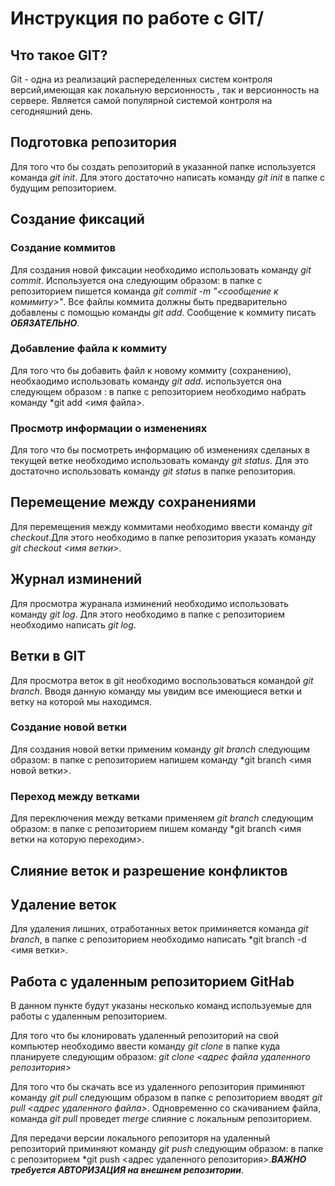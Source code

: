 # Инструкция по работе с GIT/

## Что такое GIT?

Git - одна из реализаций распеределенных систем контроля версий,имеющая как локальную версионность , так и версионность на сервере.
Является самой популярной системой контроля на сегодняшний день.

## Подготовка репозитория

Для того что бы создать репозиторий в указанной папке используется команда *git init*. Для этого достаточно написать команду *git init* в папке с будущим репозиторием.

## Создание фиксаций

### Создание коммитов

Для создания новой фиксации необходимо использовать команду *git commit*. Используется она следующим образом: в папке с репозиторием пишется команда *git commit -m "<сообщение к комимиту>"*. Все файлы коммита должны быть предварительно добавлены с помощью команды *git add*. Сообщение к коммиту писать ***ОБЯЗАТЕЛЬНО***.

### Добавление файла к коммиту

Для того что бы добавить файл к новому коммиту (сохранению), необхаодимо использовать команду *git add*.
используется она следующем образом : в папке с репозиторием необходимо набрать команду *git add <имя файла>.

### Просмотр информации о изменениях

Для того что бы посмотреть информацию об изменениях сделаных в текущей ветке необходимо использовать команду *git status*. Для это достаточно использовать команду *git status* в папке репозитория.

## Перемещение между сохранениями

Для перемещения между коммитами необходимо ввести команду *git checkout*.Для этого необходимо в папке репозитория указать команду *git checkout <имя ветки>*.

## Журнал изминений

Для просмотра журанала изминений необходимо использовать команду *git log*. Для этого необходимо в папке с репозиторием необходимо написать *git log*.

## Ветки в GIT

Для просмотра веток в git необходимо воспользоваться командой *git branch*. Вводя данную команду мы увидим все имеющиеся ветки и ветку на которой мы находимся.

### Создание новой ветки

Для создания новой ветки применим команду *git branch* следующим образом: в папке с репозиторием напишем команду *git branch <имя новой ветки>.

### Переход между ветками

Для переключения между ветками применяем *git branch* следующим образом: в папке с репозиторием пишем команду *git branch <имя ветки на которую переходим>.

## Слияние веток и разрешение конфликтов

## Удаление веток

Для удаления лишних, отработанных веток приминяется команда *git branch*, в папке с репозиторием необходимо написать *git branch -d <имя ветки>.

## Работа с удаленным репозиторием GitHab

В данном пункте будут указаны несколько команд используемые для работы с удаленным репозиторием.

Для того что бы клонировать удаленный репозиторий на свой компьютер необходимо ввести команду *git clone* в папке куда планируете следующим образом: *git clone <адрес файла удаленного репозитория>*

Для того что бы скачать все из удаленного репозитория приминяют команду *git pull* следующим образом в папке с репозиторием вводят *git pull <адрес удаленного файла>*.
Одновременно со скачиванием файла, команда *git pull* проведет *merge* слияние с локальным репозиторием.

Для передачи версии локального репозиторя на удаленный репозиторий приминяют команду *git push* следующим образом: в папке с репозиторием *git push <адрес удаленного репозитория>.***ВАЖНО требуется АВТОРИЗАЦИЯ на внешнем репозитории***.
